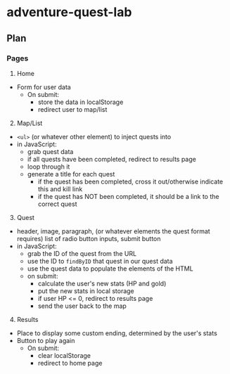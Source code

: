 # adventure-quest-lab

## Plan
### Pages
1. Home
- Form for user data
	- On submit:
		- store the data in localStorage
		- redirect user to map/list
2. Map/List
- `<ul>` (or whatever other element) to inject quests into
- in JavaScript:
	- grab quest data
	- if all quests have been completed, redirect to results page
	- loop through it
	- generate a title for each quest
		- if the quest has been completed, cross it out/otherwise indicate this and kill link
		- if the quest has NOT been completed, it should be a link to the correct quest
3. Quest
- header, image, paragraph, (or whatever elements the quest format requires) list of radio button inputs, submit button
- in JavaScript:
	- grab the ID of the quest from the URL
	- use the ID to `findByID` that quest in our quest data
	- use the quest data to populate the elements of the HTML
	- on submit:
		- calculate the user's new stats (HP and gold)
		- put the new stats in local storage
		- if user HP <= 0, redirect to results page
		- send the user back to the map
4. Results
- Place to display some custom ending, determined by the user's stats
- Button to play again
	- On submit:
		- clear localStorage
		- redirect to home page
